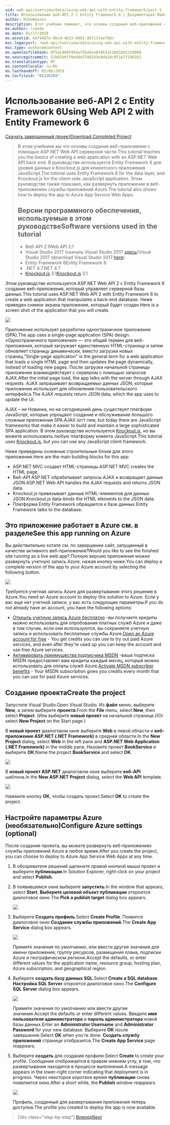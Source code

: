 ```yaml
---
uid: web-api/overview/data/using-web-api-with-entity-framework/part-1
title: Использование веб-API 2 с Entity Framework 6 | Документация Майкрософт
author: MikeWasson
description: Этот учебник поможет, что основы создания веб-приложения с помощью ASP.NET Web API серверной части. В этом руководстве используется Entity Framework 6 для макета данных...
ms.author: riande
ms.date: 01/17/2019
ms.assetid: e879487e-dbcd-4b33-b092-d67c37ae768c
msc.legacyurl: /web-api/overview/data/using-web-api-with-entity-framework/part-1
msc.type: authoredcontent
ms.openlocfilehash: 0f5dc960f494af5bd4ce87863a510d1892319908
ms.sourcegitcommit: 51b01b6ff8edde57d8243e4da28c9f1e7f1962b2
ms.translationtype: MT
ms.contentlocale: ru-RU
ms.lasthandoff: 05/06/2019
ms.locfileid: "65126289"
---
```

# <a name="using-web-api-2-with-entity-framework-6"></a><span data-ttu-id="b3906-104">Использование веб-API 2 с Entity Framework 6</span><span class="sxs-lookup"><span data-stu-id="b3906-104">Using Web API 2 with Entity Framework 6</span></span>

[<span data-ttu-id="b3906-105">Скачать завершенный проект</span><span class="sxs-lookup"><span data-stu-id="b3906-105">Download Completed Project</span></span>](https://github.com/MikeWasson/BookService)

> <span data-ttu-id="b3906-106">В этом учебнике вы что основы создания веб-приложения с помощью ASP.NET Web API серверной части.</span><span class="sxs-lookup"><span data-stu-id="b3906-106">This tutorial teaches you the basics of creating a web application with an ASP.NET Web API back end.</span></span> <span data-ttu-id="b3906-107">В руководстве используется Entity Framework 6 для уровня данных и Knockout.js для клиентского приложения JavaScript.</span><span class="sxs-lookup"><span data-stu-id="b3906-107">The tutorial uses Entity Framework 6 for the data layer, and Knockout.js for the client-side JavaScript application.</span></span> <span data-ttu-id="b3906-108">Этом руководстве также показано, как развернуть приложение в веб-приложениях службы приложений Azure.</span><span class="sxs-lookup"><span data-stu-id="b3906-108">The tutorial also shows how to deploy the app to Azure App Service Web Apps.</span></span>
>
> ## <a name="software-versions-used-in-the-tutorial"></a><span data-ttu-id="b3906-109">Версии программного обеспечения, используемые в этом руководстве</span><span class="sxs-lookup"><span data-stu-id="b3906-109">Software versions used in the tutorial</span></span>
>
> - <span data-ttu-id="b3906-110">Веб-API 2.1</span><span class="sxs-lookup"><span data-stu-id="b3906-110">Web API 2.1</span></span>
> - <span data-ttu-id="b3906-111">Visual Studio 2017 (скачать Visual Studio 2017 [здесь](https://visualstudio.microsoft.com/downloads/?utm_medium=microsoft&utm_source=docs.microsoft.com&utm_campaign=button+cta&utm_content=download+vs2017))</span><span class="sxs-lookup"><span data-stu-id="b3906-111">Visual Studio 2017 (download Visual Studio 2017 [here](https://visualstudio.microsoft.com/downloads/?utm_medium=microsoft&utm_source=docs.microsoft.com&utm_campaign=button+cta&utm_content=download+vs2017))</span></span>
> - <span data-ttu-id="b3906-112">Entity Framework 6</span><span class="sxs-lookup"><span data-stu-id="b3906-112">Entity Framework 6</span></span>
> - <span data-ttu-id="b3906-113">.NET 4.7</span><span class="sxs-lookup"><span data-stu-id="b3906-113">.NET 4.7</span></span>
> - <span data-ttu-id="b3906-114">[Knockout.js](http://knockoutjs.com/) 3.1</span><span class="sxs-lookup"><span data-stu-id="b3906-114">[Knockout.js](http://knockoutjs.com/) 3.1</span></span>

<span data-ttu-id="b3906-115">Этом руководстве используется ASP.NET Web API 2 с Entity Framework 6 создание веб-приложения, который управляет серверной базы данных.</span><span class="sxs-lookup"><span data-stu-id="b3906-115">This tutorial uses ASP.NET Web API 2 with Entity Framework 6 to create a web application that manipulates a back-end database.</span></span> <span data-ttu-id="b3906-116">Ниже приведен снимок экрана приложения, который будет создан.</span><span class="sxs-lookup"><span data-stu-id="b3906-116">Here is a screen shot of the application that you will create.</span></span>

[![](part-1/_static/image2.png)](part-1/_static/image1.png)

<span data-ttu-id="b3906-117">Приложение использует разработки одностраничное приложение (SPA).</span><span class="sxs-lookup"><span data-stu-id="b3906-117">The app uses a single-page application (SPA) design.</span></span> <span data-ttu-id="b3906-118">«Одностраничного приложения» — это общий термин для веб-приложения, который загружает единственную HTML-страницу и затем обновляет страницу динамически, вместо загрузки новых страниц.</span><span class="sxs-lookup"><span data-stu-id="b3906-118">"Single-page application" is the general term for a web application that loads a single HTML page and then updates the page dynamically, instead of loading new pages.</span></span> <span data-ttu-id="b3906-119">После загрузки начальной страницы приложение взаимодействует с сервером с помощью запросов AJAX.</span><span class="sxs-lookup"><span data-stu-id="b3906-119">After the initial page load, the app talks with the server through AJAX requests.</span></span> <span data-ttu-id="b3906-120">AJAX запрашивает возвращаемых данных JSON, которые приложение использует для обновления пользовательского интерфейса.</span><span class="sxs-lookup"><span data-stu-id="b3906-120">The AJAX requests return JSON data, which the app uses to update the UI.</span></span>

<span data-ttu-id="b3906-121">AJAX – не Новинка, но на сегодняшний день существует платформ JavaScript, которые упрощают создание и обслуживание большого сложные приложения SPA.</span><span class="sxs-lookup"><span data-stu-id="b3906-121">AJAX isn't new, but today there are JavaScript frameworks that make it easier to build and maintain a large sophisticated SPA application.</span></span> <span data-ttu-id="b3906-122">В этом руководстве используется [Knockout.js](http://knockoutjs.com/), но вы можете использовать любую платформу клиента JavaScript.</span><span class="sxs-lookup"><span data-stu-id="b3906-122">This tutorial uses [Knockout.js](http://knockoutjs.com/), but you can use any JavaScript client framework.</span></span>

<span data-ttu-id="b3906-123">Ниже приведены основные строительные блоки для этого приложения.</span><span class="sxs-lookup"><span data-stu-id="b3906-123">Here are the main building blocks for this app:</span></span>

- <span data-ttu-id="b3906-124">ASP.NET MVC создает HTML-страницы.</span><span class="sxs-lookup"><span data-stu-id="b3906-124">ASP.NET MVC creates the HTML page.</span></span>
- <span data-ttu-id="b3906-125">Веб-API ASP.NET обрабатывает запросы AJAX и возвращает данные JSON.</span><span class="sxs-lookup"><span data-stu-id="b3906-125">ASP.NET Web API handles the AJAX requests and returns JSON data.</span></span>
- <span data-ttu-id="b3906-126">Knockout.js привязывает данные HTML-элементов для данных JSON.</span><span class="sxs-lookup"><span data-stu-id="b3906-126">Knockout.js data-binds the HTML elements to the JSON data.</span></span>
- <span data-ttu-id="b3906-127">Платформа Entity Framework обращается к базе данных.</span><span class="sxs-lookup"><span data-stu-id="b3906-127">Entity Framework talks to the database.</span></span>

## <a name="see-this-app-running-on-azure"></a><span data-ttu-id="b3906-128">Это приложение работает в Azure см. в разделе</span><span class="sxs-lookup"><span data-stu-id="b3906-128">See this app running on Azure</span></span>

<span data-ttu-id="b3906-129">Вы действительно хотите см. по завершении сайт, запущенный в качестве активного веб-приложения?</span><span class="sxs-lookup"><span data-stu-id="b3906-129">Would you like to see the finished site running as a live web app?</span></span> <span data-ttu-id="b3906-130">Полную версию приложения можно развернуть учетную запись Azure, нажав кнопку ниже.</span><span class="sxs-lookup"><span data-stu-id="b3906-130">You can deploy a complete version of the app to your Azure account by selecting the following button.</span></span>

[![](http://azuredeploy.net/deploybutton.png)](https://azuredeploy.net/?WT.mc_id=deploy_azure_aspnet&repository=https://github.com/tfitzmac/BookService)

<span data-ttu-id="b3906-131">Требуется учетная запись Azure для развертывания этого решения в Azure.</span><span class="sxs-lookup"><span data-stu-id="b3906-131">You need an Azure account to deploy this solution to Azure.</span></span> <span data-ttu-id="b3906-132">Если у вас еще нет учетной записи, у вас есть следующие параметры:</span><span class="sxs-lookup"><span data-stu-id="b3906-132">If you do not already have an account, you have the following options:</span></span>

- <span data-ttu-id="b3906-133">[Открыть учетную запись Azure бесплатно](https://azure.microsoft.com/pricing/free-trial/?WT.mc_id=A443DD604) -вы получаете кредиты можно использовать для опробования платных служб Azure и даже в том случае, если они используются, вы сохраняете учетную запись и использовать бесплатные службы Azure.</span><span class="sxs-lookup"><span data-stu-id="b3906-133">[Open an Azure account for free](https://azure.microsoft.com/pricing/free-trial/?WT.mc_id=A443DD604) - You get credits you can use to try out paid Azure services, and even after they're used up you can keep the account and use free Azure services.</span></span>
- <span data-ttu-id="b3906-134">[Активировать преимущества подписчика MSDN](https://azure.microsoft.com/pricing/member-offers/msdn-benefits-details/?WT.mc_id=A443DD604) -ваша подписка MSDN предоставляет вам кредиты каждый месяц, который можно использовать для оплаты служб Azure.</span><span class="sxs-lookup"><span data-stu-id="b3906-134">[Activate MSDN subscriber benefits](https://azure.microsoft.com/pricing/member-offers/msdn-benefits-details/?WT.mc_id=A443DD604) - Your MSDN subscription gives you credits every month that you can use for paid Azure services.</span></span>

## <a name="create-the-project"></a><span data-ttu-id="b3906-135">Создание проекта</span><span class="sxs-lookup"><span data-stu-id="b3906-135">Create the project</span></span>

<span data-ttu-id="b3906-136">Запустите Visual Studio.</span><span class="sxs-lookup"><span data-stu-id="b3906-136">Open Visual Studio.</span></span> <span data-ttu-id="b3906-137">Из **файл** меню, выберите **New**, а затем выберите **проекта**.</span><span class="sxs-lookup"><span data-stu-id="b3906-137">From the **File** menu, select **New**, then select **Project**.</span></span> <span data-ttu-id="b3906-138">(Или выберите **новый проект** на начальной странице.)</span><span class="sxs-lookup"><span data-stu-id="b3906-138">(Or select **New Project** on the Start page.)</span></span>

<span data-ttu-id="b3906-139">В **новый проект** диалоговом окне выберите **Web** в левой области и **веб-приложение ASP.NET (.NET Framework)** в средней области.</span><span class="sxs-lookup"><span data-stu-id="b3906-139">In the **New Project** dialog, select **Web** in the left pane and **ASP.NET Web Application (.NET Framework)** in the middle pane.</span></span> <span data-ttu-id="b3906-140">Назовите проект **BookService** и выберите **ОК**.</span><span class="sxs-lookup"><span data-stu-id="b3906-140">Name the project **BookService** and select **OK**.</span></span>

[![](part-1/_static/image11.png)](part-1/_static/image11.png)

<span data-ttu-id="b3906-141">В **новый проект ASP.NET** диалоговом окне выберите **веб-API** шаблона.</span><span class="sxs-lookup"><span data-stu-id="b3906-141">In the **New ASP.NET Project** dialog, select the **Web API** template.</span></span>

[![](part-1/_static/image12.png)](part-1/_static/image12.png)

<span data-ttu-id="b3906-142">Нажмите кнопку **ОК**, чтобы создать проект.</span><span class="sxs-lookup"><span data-stu-id="b3906-142">Select **OK** to create the project.</span></span>

## <a name="configure-azure-settings-optional"></a><span data-ttu-id="b3906-143">Настройте параметры Azure (необязательно)</span><span class="sxs-lookup"><span data-stu-id="b3906-143">Configure Azure settings (optional)</span></span>

<span data-ttu-id="b3906-144">После создания проекта, вы можете развернуть веб-приложениях службы приложений Azure в любое время.</span><span class="sxs-lookup"><span data-stu-id="b3906-144">After you create the project, you can choose to deploy to Azure App Service Web Apps at any time.</span></span> 

1. <span data-ttu-id="b3906-145">В обозревателе решений щелкните правой кнопкой мыши проект и выберите **публикации**.</span><span class="sxs-lookup"><span data-stu-id="b3906-145">In Solution Explorer, right-click on your project and select **Publish**.</span></span>

2. <span data-ttu-id="b3906-146">В появившемся окне выберите **запустить**.</span><span class="sxs-lookup"><span data-stu-id="b3906-146">In the window that appears, select **Start**.</span></span> <span data-ttu-id="b3906-147">**Выберите целевой объект публикации** откроется диалоговое окно.</span><span class="sxs-lookup"><span data-stu-id="b3906-147">The **Pick a publish target** dialog box appears.</span></span>

   [![](part-1/_static/image14.png)](part-1/_static/image14.png)

3. <span data-ttu-id="b3906-148">Выберите **Создать профиль**.</span><span class="sxs-lookup"><span data-stu-id="b3906-148">Select **Create Profile**.</span></span> <span data-ttu-id="b3906-149">Появится диалоговое окно **Создание службы приложений**.</span><span class="sxs-lookup"><span data-stu-id="b3906-149">The **Create App Service** dialog box appears.</span></span>

   [![](part-1/_static/image15.png)](part-1/_static/image15.png)

   <span data-ttu-id="b3906-150">Примите значения по умолчанию, или ввести другие значения для имени приложения, группу ресурсов, размещения плана, подписки Azure и географическом регионе.</span><span class="sxs-lookup"><span data-stu-id="b3906-150">Accept the defaults, or enter different values for the application name, resource group, hosting plan, Azure subscription, and geographical region.</span></span> 

4. <span data-ttu-id="b3906-151">Выберите **создать базу данных SQL**.</span><span class="sxs-lookup"><span data-stu-id="b3906-151">Select **Create a SQL database**.</span></span> <span data-ttu-id="b3906-152">**Настройка SQL Server** откроется диалоговое окно.</span><span class="sxs-lookup"><span data-stu-id="b3906-152">The **Configure SQL Server** dialog box appears.</span></span> 

   [![](part-1/_static/image16.png)](part-1/_static/image16.png)

   <span data-ttu-id="b3906-153">Примите значения по умолчанию или ввести другие значения.</span><span class="sxs-lookup"><span data-stu-id="b3906-153">Accept the defaults or enter different values.</span></span> <span data-ttu-id="b3906-154">Введите **имя пользователя администратора** и **пароль администратора** новой базы данных.</span><span class="sxs-lookup"><span data-stu-id="b3906-154">Enter an **Administrator Username** and **Administrator Password** for your new database.</span></span> <span data-ttu-id="b3906-155">Выберите **ОК** после завершения.</span><span class="sxs-lookup"><span data-stu-id="b3906-155">Select **OK** when you're done.</span></span> <span data-ttu-id="b3906-156">**Создать службу приложений** странице отобразится.</span><span class="sxs-lookup"><span data-stu-id="b3906-156">The **Create App Service** page reappears.</span></span>

5. <span data-ttu-id="b3906-157">Выберите **создать** для создания профиля.</span><span class="sxs-lookup"><span data-stu-id="b3906-157">Select **Create** to create your profile.</span></span> <span data-ttu-id="b3906-158">Сообщение отображается в правом нижнем углу, в том, что развертывание находится в процессе выполнения.</span><span class="sxs-lookup"><span data-stu-id="b3906-158">A message appears in the lower-right corner indicating that deployment is in progress.</span></span> <span data-ttu-id="b3906-159">Через некоторое короткое время **публикации** снова появляется окно.</span><span class="sxs-lookup"><span data-stu-id="b3906-159">After a short while, the **Publish** window reappears.</span></span>

    [![](part-1/_static/image17.png)](part-1/_static/image17.png)
   
    <span data-ttu-id="b3906-160">Профиль, созданный для развертывания приложения теперь доступна.</span><span class="sxs-lookup"><span data-stu-id="b3906-160">The profile you created to deploy the app is now available.</span></span> 

> [!div class="step-by-step"]
> [<span data-ttu-id="b3906-161">Вперед</span><span class="sxs-lookup"><span data-stu-id="b3906-161">Next</span></span>](part-2.md)
